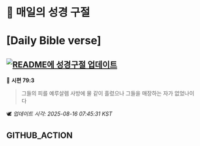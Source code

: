 # 🙏 매일의 성경 구절
# [Daily Bible verse]
## [![README에 성경구절 업데이트](https://github.com/DONGSUKA/first_test/actions/workflows/update-readme-bible.yml/badge.svg)](https://github.com/DONGSUKA/first_test/actions/workflows/update-readme-bible.yml)
<!-- START_BIBLE_VERSE -->
📖 **시편 79:3**
> 그들의 피를 예루살렘 사방에 물 같이 흘렸으나 그들을 매장하는 자가 없었나이다

🕊️ _업데이트 시각: 2025-08-16 07:45:31 KST_
  <!-- END_BIBLE_VERSE -->
## GITHUB_ACTION
